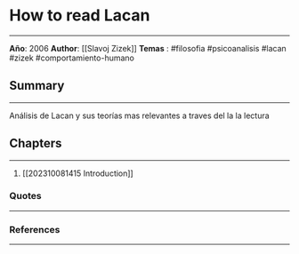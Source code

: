 # How to read Lacan
---
**Año**: 2006
**Author**: [[Slavoj Zizek]]
**Temas** : #filosofia #psicoanalisis #lacan #zizek #comportamiento-humano 

## Summary
---
Análisis de Lacan y sus teorías mas relevantes a traves del la la lectura

## Chapters
---
1. [[202310081415 Introduction]]

### Quotes
---


### References
---
